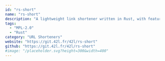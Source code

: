 ```yaml
---
id: "rs-short"
name: "rs-short"
description: "A lightweight link shortener written in Rust, with features such as caching, spambot protection and phishing detection."
tags:
  - "MPL-2.0"
  - "Rust"
category: "URL Shorteners"
website: "https://git.42l.fr/42l/rs-short"
github: "https://git.42l.fr/42l/rs-short"
#image: "/placeholder.svg?height=300&width=400"
---
```


